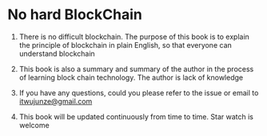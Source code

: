 # No hard BlockChain



1. There is no difficult blockchain. The purpose of this book is to explain the principle of blockchain in plain English, so that everyone can understand blockchain


2. This book is also a summary and summary of the author in the process of learning block chain technology. The author is lack of knowledge


3. If you have any questions, could you please refer to the issue or email to itwujunze@gmail.com


4. This book will be updated continuously from time to time. Star watch is welcome